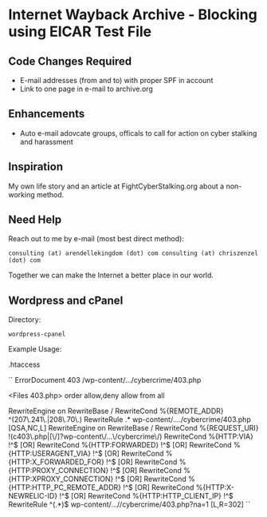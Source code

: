 # Internet Wayback Archive - Blocking using EICAR Test File

## Code Changes Required

* E-mail addresses (from and to) with proper SPF in account
* Link to one page in e-mail to archive.org

## Enhancements

* Auto e-mail adovcate groups, officals to call for action on cyber stalking and harassment

## Inspiration

My own life story and an article at FightCyberStalking.org about a non-working method.

## Need Help

Reach out to me by e-mail (most best direct method):

``
consulting (at) arendellekingdom (dot) com
consulting (at) chriszenzel (dot) com
``

Together we can make the Internet a better place in our world.

## Wordpress and cPanel

Directory:

``
wordpress-cpanel
``

Example Usage:

.htaccess

``
ErrorDocument 403 /wp-content/.../cybercrime/403.php

<Files 403.php>
order allow,deny
allow from all
</Files>

<IfModule mod_rewrite.c>
RewriteEngine on
RewriteBase /
RewriteCond %{REMOTE_ADDR} ^(207\.241\.|208\.70\.)
RewriteRule .* wp-content/..../cybercrime/403.php [QSA,NC,L]
</IfModule>

<IfModule mod_rewrite.c>
RewriteEngine on
RewriteBase /
RewriteCond %{REQUEST_URI} !(c403\.php|[\/]?wp-content\/...\/cybercrime\/)
RewriteCond %{HTTP:VIA}                 !^$ [OR]
RewriteCond %{HTTP:FORWARDED}           !^$ [OR]
RewriteCond %{HTTP:USERAGENT_VIA}       !^$ [OR]
RewriteCond %{HTTP:X_FORWARDED_FOR}     !^$ [OR]
RewriteCond %{HTTP:PROXY_CONNECTION}    !^$ [OR]
RewriteCond %{HTTP:XPROXY_CONNECTION}   !^$ [OR]
RewriteCond %{HTTP:HTTP_PC_REMOTE_ADDR} !^$ [OR]
RewriteCond %{HTTP:X-NEWRELIC-ID}       !^$ [OR]
RewriteCond %{HTTP:HTTP_CLIENT_IP}      !^$
RewriteRule ^(.*)$ wp-content/...//cybercrime/403.php?na=1 [L,R=302]
</IfModule>
``
